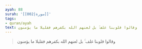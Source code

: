 ```yaml
---
ayah: 88
surah: '[[002|سورة]]'
tags:
- quran/ayah
text: وقالوا قلوبنا غلف ۚ بل لعنهم الله بكفرهم فقليلا ما يؤمنون
---
```

> وقالوا قلوبنا غلف ۚ بل لعنهم الله بكفرهم فقليلا ما يؤمنون
